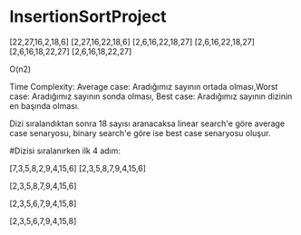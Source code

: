 # InsertionSortProject
[22,27,16,2,18,6] [2,27,16,22,18,6] [2,6,16,22,18,27] [2,6,16,22,18,27] [2,6,16,18,22,27] [2,6,16,18,22,27]

O(n2)

Time Complexity: Average case: Aradığımız sayının ortada olması,Worst case: Aradığımız sayının sonda olması, Best case: Aradığımız sayının dizinin en başında olması.

Dizi sıralandıktan sonra 18 sayısı aranacaksa linear search'e göre average case senaryosu, binary search'e göre ise best case senaryosu oluşur.

#Dizisi sıralanırken ilk 4 adım:


[7,3,5,8,2,9,4,15,6] 
[2,3,5,8,7,9,4,15,6]

[2,3,5,8,7,9,4,15,6]

[2,3,5,6,7,9,4,15,8]

[2,3,5,6,7,9,4,15,8]
